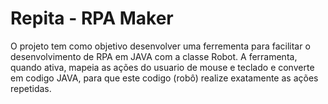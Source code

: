 # Repita - RPA Maker

O projeto tem como objetivo desenvolver uma ferrementa para facilitar o desenvolvimento de RPA em JAVA com a classe Robot. 
A ferramenta, quando ativa, mapeia as ações do usuario de mouse e teclado e converte em codigo JAVA, para que este codigo (robô) realize 
exatamente as ações repetidas.
